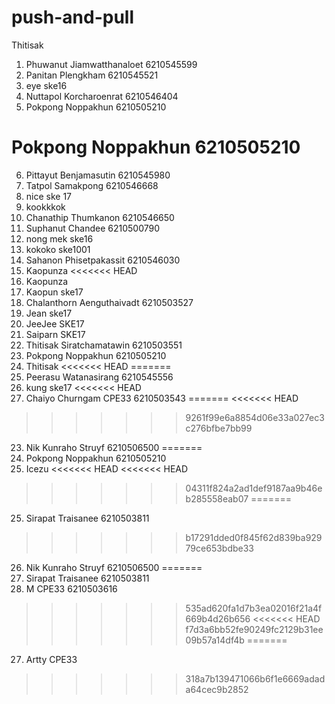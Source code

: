 # push-and-pull
Thitisak

1. Phuwanut Jiamwatthanaloet 6210545599
2. Panitan Plengkham 6210545521
3. eye ske16
4. Nuttapol Korcharoenrat 6210546404
5. Pokpong Noppakhun 6210505210
# Pokpong Noppakhun 6210505210
6. Pittayut Benjamasutin 6210545980
7. Tatpol Samakpong 6210546668
7. nice ske 17
8. kookkkok
9. Chanathip Thumkanon 6210546650
10. Suphanut Chandee 6210500790
11. nong mek ske16
12. kokoko ske1001
12. Sahanon Phisetpakassit 6210546030   
13. Kaopunza <<<<<<< HEAD
13. Kaopunza 
13. Kaopun ske17
14. Chalanthorn Aenguthaivadt 6210503527
15. Jean ske17
16. JeeJee SKE17
17. Saiparn SKE17
18. Thitisak Siratchamatawin 6210503551
19. Pokpong Noppakhun 6210505210
20. Thitisak
<<<<<<< HEAD
=======
21. Peerasu Watanasirang 6210545556
22. kung ske17
<<<<<<< HEAD
23. Chaiyo Churngam CPE33 6210503543
=======
<<<<<<< HEAD
>>>>>>> 9261f99e6a8854d06e33a027ec3c276bfbe7bb99
23. Nik Kunraho Struyf 6210506500
=======
23. Pokpong Noppakhun 6210505210
24. Icezu
<<<<<<< HEAD
<<<<<<< HEAD
>>>>>>> 04311f824a2ad1def9187aa9b46eb285558eab07
=======
25. Sirapat Traisanee 6210503811
>>>>>>> b17291dded0f845f62d839ba92979ce653bdbe33
26. Nik Kunraho Struyf 6210506500
=======
25. Sirapat Traisanee 6210503811
300. M CPE33 6210503616
>>>>>>> 535ad620fa1d7b3ea02016f21a4f669b4d26b656
<<<<<<< HEAD
>>>>>>> f7d3a6bb52fe90249fc2129b31ee09b57a14df4b
=======
27. Artty CPE33
>>>>>>> 318a7b139471066b6f1e6669adada64cec9b2852